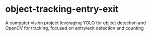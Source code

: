 # object-tracking-entry-exit
A computer vision project leveraging YOLO for object detection and OpenCV for tracking, focused on entry/exit detection and counting
